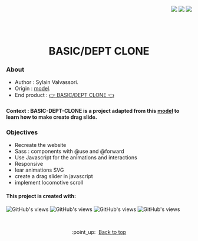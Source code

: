 <p align="right"><img src="https://badgen.net/badge/MADE BY/Sylvain Valvassori/black"> <img src="https://badgen.net/github/last-commit/Sylvain-Valvassori/BASIC-DEPT-clone/main"> <img src="https://badgen.net/github/release/Sylvain-Valvassori/react-movie/black?icon=bitcoin-lightning"> 

<br><br>

<h1 align="center">BASIC/DEPT CLONE</h1>

### About

- Author : Sylain Valvassori.
- Origin : [model](https://www.basicagency.com/).
- End product : [:point_right: BASIC/DEPT CLONE :point_left:](https://sylvain-valvassori.github.io/BASIC-DEPT-clone/)

#### Context : BASIC-DEPT-CLONE is a project adapted from this [model](https://www.frontendpractice.com/projects/basic) to learn how to make create drag slide.<br>



### Objectives 

* Recreate the website
* Sass : components with @use and @forward
* Use Javascript for the animations and interactions
* Responsive
* lear animations SVG
* create a drag slider in javascript
* implement  locomotive scroll




#### This project is created with:
<p >
  <img width="auto" height="auto" src="https://img.shields.io/badge/Sass-black?style=for-the-badge&logo=sass&logoColor=white " alt="GitHub's views"/>
  <img width="auto" height="auto" src="https://img.shields.io/badge/JavaScript-black?style=for-the-badge&logo=javascript&logoColor=black" alt="GitHub's views"/>
  <img width="auto" height="auto" src="https://img.shields.io/badge/HTML5-black?style=for-the-badge&logo=html5&logoColor=white" alt="GitHub's views"/>
  <img width="auto" height="auto" src="https://img.shields.io/badge/CSS3-black?style=for-the-badge&logo=css3&logoColor=white" alt="GitHub's views"/>
</p>
<br>

<p align="center">:point_up:&nbsp; <a href="#top">Back to top</a></p>

